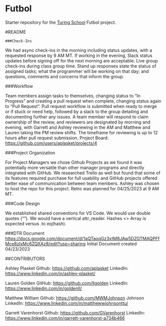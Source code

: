 # Futbol

Starter repository for the [Turing School](https://turing.io/) Futbol project.

#README

	###Check-Ins

  We had async check-ins in the morning including status updates, with a requested response by 9 AM MT. If working in the evening, Slack status updates before signing off for the next morning are acceptable.
Live group check-ins during class group time. Stand up responses state the status of assigned tasks; what the programmer will be working on that day; and questions, comments and concerns that inform the group.

  ###Workflow

Team members assign tasks to themselves, changing status to “In Progress” and creating a pull request when complete, changing status again to “Pull Request”. Pull request workflow is submitted when ready to merge or if stuck or need help, followed by a slack to the group detailing and documenting further any issues. A team member will respond to claim ownership of the review, and reviewers are designated by morning and evening, with Garrett and Ashley reviewing in the AM and Matthew and Lauren taking the PM review shifts. The timeframe for reviewing is up to 12 hours after pull request submission.  Project Board:  https://github.com/users/aplasket/projects/4

###Project Organization

For Project Managers we chose Github Projects as we found it was potentially more versatile than other manager programs and directly integrated with GitHub. We researched Trello as well but found that some of its features required purchase for full usability and GitHub projects offered better ease of communication between team members. Ashley was chosen to host the repo for this project. Retro was planned for 04/25/2023 at 9 AM MT.

  ###Code Design

We established shared conventions for VS Code. We would use double quotes (“”). We would have a vertical attr_reader. Hashes <> Array is expected versus .to eq(hash).

  ###DTR Document
https://docs.google.com/document/d/1aQTaoqGz3xtM8JAw5DZGTMAQPFfMce8zIxMc6ZQXAz8/edit?usp=sharing
Initial Document created 04/23/2023



   ##CONTRIBUTORS

Ashley Plasket  	    Github: https://github.com/aplasket
                      LinkedIn: https://www.linkedin.com/in/ashley-plasket/

Lauren Golden  	      GitHub: https://github.com/llgolden
		                  LinkedIn: https://www.linkedin.com/in/goldenll/

Matthew William       Github: https://github.com/MWMJohnson
Johnson               LinkedIn: https://www.linkedin.com/in/matthewwjohnsonttu/

Garrett Varenhorst    Github: https://github.com/GVarenhorst
		                  LinkedIn: https://www.linkedin.com/in/garrett-varenhorst-a734b466

